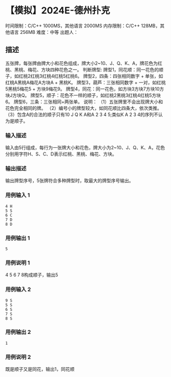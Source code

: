# 【模拟】2024E-德州扑克
 
时间限制：C/C++ 1000MS，其他语言 2000MS
内存限制：C/C++ 128MB，其他语言 256MB
难度：中等
出题人：

## 描述

五张牌，每张牌由牌大小和花色组成，牌大小2~10、J、Q、K、A，牌花色为红桃、黑桃、梅花、方块四种花色之一。
判断牌型:
牌型1，同花顺：同一花色的顺子，如红桃2红桃3红桃4红桃5红桃6。
牌型2，四条：四张相同数字 + 单张，如红桃A黑桃A梅花A方块A + 黑桃K。
牌型3，葫芦：三张相同数字 + 一对，如红桃5黑桃5梅花5 + 方块9梅花9。
牌型4，同花：同一花色，如方块3方块7方块10方块J方块Q。
牌型5，顺子：花色不一样的顺子，如红桃2黑桃3红桃4红桃5方块6。
牌型6，三条：三张相同+两张单。
说明：
（1）五张牌里不会出现牌大小和花色完全相同的牌。
（2）编号小的牌型较大，如同花顺比四条大，依次类推。
（3）包含A的合法的顺子只有10 J Q K A和A 2 3 4 5;类似K A 2 3 4的序列不认为是顺子。

### 输入描述

输入由5行组成，每行为一张牌大小和花色，牌大小为2~10、J、Q、K、A，花色分别用字符H、S、C、D表示红桃、黑桃、梅花、方块。

### 输出描述

输出牌型序号，5张牌符合多种牌型时，取最大的牌型序号输出。

### 用例输入 1 
```
4 H
5 S
6 C
7 D
8 D
```
### 用例输出 1 
```
5
```
### 用例说明 1 

4 5 6 7 8构成顺子，输出5
### 用例输入 2 
```
9 S
5 S
6 S
7 S
8 S
```
### 用例输出 2 
```
1
```
### 用例说明 2 

既是顺子又是同花，输出1，同花顺